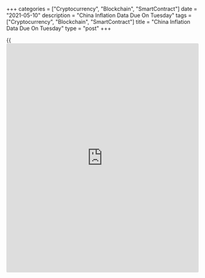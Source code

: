 +++
categories = ["Cryptocurrency", "Blockchain", "SmartContract"]
date = "2021-05-10"
description = "China Inflation Data Due On Tuesday"
tags = ["Cryptocurrency", "Blockchain", "SmartContract"]
title = "China Inflation Data Due On Tuesday"
type = "post"
+++

{{<iframe id="large-banner" src="https://www.bounty.group/#slide=6.0" width="100%" height="600" scrolling="no" style="border: 0px solid rgb(216, 221, 230); border-radius: 3px;">}}

China will on Tuesday release April figures for consumer and producer
prices, highlighting a modest day for Asia-Pacific economic activity.

Consumer prices are tipped to fall 0.2 percent on month and rise 1.0
percent on year after slipping 0.5 percent on month and gaining 0.4
percent on year in March. Producer prices are expected to spike 6.6
percent on year, up from 4.4 percent in the previous month.

China also will see April figures for new yuan loans, which are expected
to be worth CNY1.600 trillion - down from CNY2.730 trillion in March.

Japan will provide March numbers for household spending; in February,
spending was up 2.4 percent on month and down 6.6 percent on year.

The Philippines will see Q1 data for gross domestic product; in the
previous three months, GDP was up 5.6 percent on quarter and down 8.3
percent on year.

For comments and feedback [contact](https://www.playgroundfx.com/contact/): editorial@rtt[news](https://www.letsplayfx.com/blog/forex-news-website/).com

[Economic News][1]

 **What parts of the world are seeing the best (and worst) economic
performances lately? Click[here][2] to check out our [Econ Scorecard][2]
and find out! See up-to-the-moment [ranking](https://www.playgroundfx.com/blog/crypto-exchange-ranking/)s for the best and worst
performers in [GDP][3], [unemployment rate][4], [inflation][5] and much
more.**

   1. www.rtt[news](https://www.letsplayfx.com/blog/forex-news-website/).com/Content/EconomicNews.aspx
   2. www.rtt[news](https://www.letsplayfx.com/blog/forex-news-website/).com/economic-scorecard/world-rank/retail-sales/highest-performance.aspx
   3. www.rtt[news](https://www.letsplayfx.com/blog/forex-news-website/).com/economic-scorecard/world-rank/GDP/highest-performance.aspx
   4. www.rtt[news](https://www.letsplayfx.com/blog/forex-news-website/).com/economic-scorecard/world-rank/unemployment-rate/lowest-performance.aspx
   5. www.rtt[news](https://www.letsplayfx.com/blog/forex-news-website/).com/economic-scorecard/world-rank/CPI/highest-performance.aspx